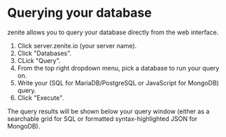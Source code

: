 # Querying your database

zenite allows you to query your database directly from the web interface.

1. Click server.zenite.io (your server name).
2. Click "Databases".
3. CLick "Query".
4. From the top right dropdown menu, pick a database to run your query on.
5. Write your (SQL for MariaDB/PostgreSQL or JavaScript for MongoDB) query.
6. Click "Execute".

The query results will be shown below your query window (either as a searchable grid for SQL or formatted syntax-highlighted JSON for MongoDB).
